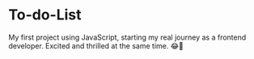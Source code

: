# To-do-List
My first project using JavaScript, starting my real journey as a frontend developer. Excited and thrilled at the same time. 😂🚀
